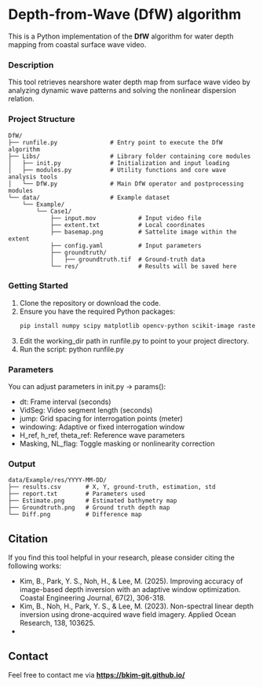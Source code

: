 # Depth-from-Wave (DfW) algorithm

This is a Python implementation of the **DfW** algorithm for water depth mapping from coastal surface wave video.

### Description
This tool retrieves nearshore water depth map from surface wave video by analyzing dynamic wave patterns and solving the nonlinear dispersion relation.

### Project Structure
```
DfW/  
├── runfile.py               # Entry point to execute the DfW algorithm  
├── Libs/                    # Library folder containing core modules  
│   ├── init.py              # Initialization and input loading  
│   ├── modules.py           # Utility functions and core wave analysis tools  
│   └── DfW.py               # Main DfW operator and postprocessing modules  
└── data/                    # Example dataset  
    └── Example/
        └── Case1/  
            ├── input.mov            # Input video file
            ├── extent.txt           # Local coordinates
            ├── basemap.png          # Sattelite image within the extent
            ├── config.yaml          # Input parameters
            ├── groundtruth/    
            │   ├── groundtruth.tif  # Ground-truth data
            └── res/                 # Results will be saved here
```


### Getting Started
1. Clone the repository or download the code.
2. Ensure you have the required Python packages:
   ```bash
   pip install numpy scipy matplotlib opencv-python scikit-image rasterio pydmd
3. Edit the working_dir path in runfile.py to point to your project directory.
4. Run the script:
   python runfile.py

### Parameters
You can adjust parameters in init.py → params():
- dt: Frame interval (seconds)
- VidSeg: Video segment length (seconds)
- jump: Grid spacing for interrogation points (meter)
- windowing: Adaptive or fixed interrogation window
- H_ref, h_ref, theta_ref: Reference wave parameters
- Masking, NL_flag: Toggle masking or nonlinearity correction

### Output

```
data/Example/res/YYYY-MM-DD/
├── results.csv       # X, Y, ground-truth, estimation, std
├── report.txt        # Parameters used
├── Estimate.png      # Estimated bathymetry map
├── Groundtruth.png   # Ground truth depth map
└── Diff.png          # Difference map
```

## Citation
If you find this tool helpful in your research, please consider citing the following works:
- Kim, B., Park, Y. S., Noh, H., & Lee, M. (2025). Improving accuracy of image-based depth inversion with an adaptive window optimization. Coastal Engineering Journal, 67(2), 306-318.
- Kim, B., Noh, H., Park, Y. S., & Lee, M. (2023). Non-spectral linear depth inversion using drone-acquired wave field imagery. Applied Ocean Research, 138, 103625.
- 
## Contact
Feel free to contact me via **https://bkim-git.github.io/**
